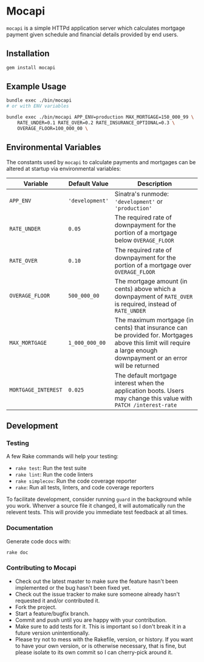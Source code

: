 # Mocapi


`mocapi` is a simple HTTPd application server which calculates mortgage payment
given schedule and financial details provided by end users.

## Installation

```sh
gem install mocapi
```

## Example Usage

```sh
bundle exec ./bin/mocapi
# or with ENV variables

bundle exec ./bin/mocapi APP_ENV=production MAX_MORTGAGE=150_000_99 \
    RATE_UNDER=0.1 RATE_OVER=0.2 RATE_INSURANCE_OPTIONAL=0.3 \
    OVERAGE_FLOOR=100_000_00 \
```

## Environmental Variables

The constants used by `mocapi` to calculate payments and mortgages can be
altered at startup via environmental variables:

| Variable | Default Value | Description |
| --- | --- | --- |
| `APP_ENV` | `'development'` | Sinatra's runmode: `'development'` or `'production'` |
| `RATE_UNDER` | `0.05` | The required rate of downpayment for the portion of a mortgage below `OVERAGE_FLOOR` |
| `RATE_OVER` | `0.10` | The required rate of downpayment for the portion of a mortgage over `OVERAGE_FLOOR` |
| `OVERAGE_FLOOR` | `500_000_00` | The mortgage amount (in cents) above which a downpayment of `RATE_OVER` is required, instead of `RATE_UNDER` |
| `MAX_MORTGAGE` | `1_000_000_00` | The maximum mortgage (in cents) that insurance can be provided for. Mortgages above this limit will require a large enough downpayment or an error will be returned |
| `MORTGAGE_INTEREST` | `0.025` | The default mortgage interest when the application boots. Users may change this value with `PATCH /interest-rate` |

## Development

### Testing

A few Rake commands will help your testing:

  - `rake test`: Run the test suite
  - `rake lint`: Run the code linters
  - `rake simplecov`: Run the code coverage reporter
  - `rake`: Run all tests, linters, and code coverage reporters

To facilitate development, consider running `guard` in the background while you
work. Whenver a source file it changed, it will automatically run the relevent
tests. This will provide you immediate test feedback at all times.

### Documentation

Generate code docs with:

```sh
rake doc
```

### Contributing to Mocapi

  * Check out the latest master to make sure the feature hasn't been
    implemented or the bug hasn't been fixed yet.
  * Check out the issue tracker to make sure someone already hasn't requested
    it and/or contributed it.
  * Fork the project.
  * Start a feature/bugfix branch.
  * Commit and push until you are happy with your contribution.
  * Make sure to add tests for it. This is important so I don't break it in a
    future version unintentionally.
  * Please try not to mess with the Rakefile, version, or history. If you want
    to have your own version, or is otherwise necessary, that is fine, but
    please isolate to its own commit so I can cherry-pick around it.
